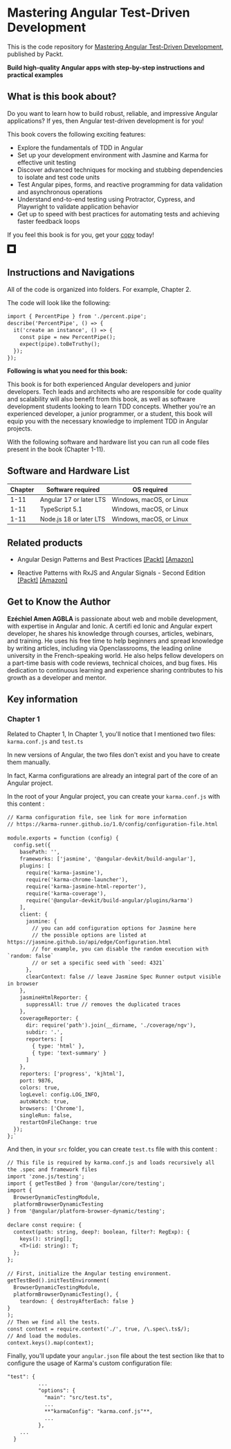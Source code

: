 # Mastering Angular Test-Driven Development

<a href="https://www.packtpub.com/en-us/product/mastering-angular-test-driven-development-9781805127932"><img src="https://content.packt.com/B21146/cover_image_small.jpg" alt="" height="256px" align="right"></a>

This is the code repository for [Mastering Angular Test-Driven Development](https://www.packtpub.com/en-us/product/mastering-angular-test-driven-development-9781805127932), published by Packt.

**Build high-quality Angular apps with step-by-step instructions and practical examples**

## What is this book about?
Do you want to learn how to build robust, reliable, and impressive Angular applications? If yes, then Angular test-driven development is for you!
	
This book covers the following exciting features:
* Explore the fundamentals of TDD in Angular
* Set up your development environment with Jasmine and Karma for effective unit testing
* Discover advanced techniques for mocking and stubbing dependencies to isolate and test code units
* Test Angular pipes, forms, and reactive programming for data validation and asynchronous operations
* Understand end-to-end testing using Protractor, Cypress, and Playwright to validate application behavior
* Get up to speed with best practices for automating tests and achieving faster feedback loops

If you feel this book is for you, get your [copy](https://www.amazon.com/dp/1805126083) today!

<a href="https://www.packtpub.com/?utm_source=github&utm_medium=banner&utm_campaign=GitHubBanner"><img src="https://raw.githubusercontent.com/PacktPublishing/GitHub/master/GitHub.png" 
alt="https://www.packtpub.com/" border="5" /></a>


## Instructions and Navigations
All of the code is organized into folders. For example, Chapter 2.

The code will look like the following:
```
import { PercentPipe } from './percent.pipe';
describe('PercentPipe', () => {
  it('create an instance', () => {
    const pipe = new PercentPipe();
    expect(pipe).toBeTruthy();
  });
});
```

**Following is what you need for this book:**

This book is for both experienced Angular developers and junior developers. Tech leads and architects who are responsible for code quality and scalability will also benefit from this book, as well as software development students looking to learn TDD concepts. Whether you're an experienced developer, a junior programmer, or a student, this book will equip you with the necessary knowledge to implement TDD in Angular projects.

With the following software and hardware list you can run all code files present in the book (Chapter 1-11).

## Software and Hardware List

| Chapter  | Software required                                       | OS required                      |
| -------- | --------------------------------------------------------| ---------------------------------|
| 1-11     | Angular 17 or later LTS                                 | Windows, macOS, or Linux         |
| 1-11     | TypeScript 5.1                                          | Windows, macOS, or Linux         |
| 1-11     | Node.js 18 or later LTS                                 | Windows, macOS, or Linux         |
  
## Related products <Other books you may enjoy>
* Angular Design Patterns and Best Practices [[Packt]](https://www.packtpub.com/en-us/product/angular-design-patterns-and-best-practices-9781837631100) [[Amazon]](https://www.amazon.com/dp/1837631972)

* Reactive Patterns with RxJS and Angular Signals - Second Edition [[Packt]](https://www.packtpub.com/en-us/product/reactive-patterns-with-rxjs-and-angular-signals-9781835083185) [[Amazon]](https://www.amazon.com/dp/1835087701)

## Get to Know the Author
**Ezéchiel Amen AGBLA** is passionate about web and mobile development, with expertise in Angular
and Ionic. A certifi ed Ionic and Angular expert developer, he shares his knowledge through courses,
articles, webinars, and training. He uses his free time to help beginners and spread knowledge by writing articles, including via Openclassrooms, the leading online university in the French-speaking world. He also helps fellow developers on a part-time basis with code reviews, technical choices, and bug fixes. His dedication to continuous learning and experience sharing contributes to his growth as a developer
and mentor.

## Key information
### Chapter 1
Related to Chapter 1, In Chapter 1, you'll notice that I mentioned two files:  `karma.conf.js` and `test.ts`

In new versions of Angular, the two files don't exist and you have to create them manually.

In fact, Karma configurations are already an integral part of the core of an Angular project.

In the root of your Angular project, you can create your `karma.conf.js` with this content :

    // Karma configuration file, see link for more information
    // https://karma-runner.github.io/1.0/config/configuration-file.html
    
    module.exports = function (config) {
      config.set({
        basePath: '',
        frameworks: ['jasmine', '@angular-devkit/build-angular'],
        plugins: [
          require('karma-jasmine'),
          require('karma-chrome-launcher'),
          require('karma-jasmine-html-reporter'),
          require('karma-coverage'),
          require('@angular-devkit/build-angular/plugins/karma')
        ],
        client: {
          jasmine: {
            // you can add configuration options for Jasmine here
            // the possible options are listed at https://jasmine.github.io/api/edge/Configuration.html
            // for example, you can disable the random execution with `random: false`
            // or set a specific seed with `seed: 4321`
          },
          clearContext: false // leave Jasmine Spec Runner output visible in browser
        },
        jasmineHtmlReporter: {
          suppressAll: true // removes the duplicated traces
        },
        coverageReporter: {
          dir: require('path').join(__dirname, './coverage/ngv'),
          subdir: '.',
          reporters: [
            { type: 'html' },
            { type: 'text-summary' }
          ]
        },
        reporters: ['progress', 'kjhtml'],
        port: 9876,
        colors: true,
        logLevel: config.LOG_INFO,
        autoWatch: true,
        browsers: ['Chrome'],
        singleRun: false,
        restartOnFileChange: true
      });
    };`
    
And then, in your `src` folder, you can create `test.ts` file with this content :

    // This file is required by karma.conf.js and loads recursively all the .spec and framework files 
    import 'zone.js/testing';
    import { getTestBed } from '@angular/core/testing';
    import {
      BrowserDynamicTestingModule,
      platformBrowserDynamicTesting
    } from '@angular/platform-browser-dynamic/testing';
    
    declare const require: {
      context(path: string, deep?: boolean, filter?: RegExp): {
        keys(): string[];
        <T>(id: string): T;
      };
    };
    
    // First, initialize the Angular testing environment.
    getTestBed().initTestEnvironment(
      BrowserDynamicTestingModule,
      platformBrowserDynamicTesting(), {
        teardown: { destroyAfterEach: false }
    }
    );
    // Then we find all the tests.
    const context = require.context('./', true, /\.spec\.ts$/);
    // And load the modules.
    context.keys().map(context);

Finally, you'll update your `angular.json` file about the test section like that to configure the usage of Karma's custom configuration file:

    "test": {
              ...
              "options": {
                "main": "src/test.ts",
                ...
                **"karmaConfig": "karma.conf.js"**,
                ...
              },
      	...
      }
